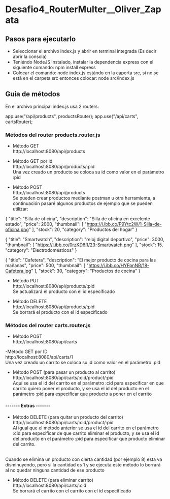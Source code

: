 # Desafio4_RouterMulter__Oliver_Zapata

## Pasos para ejecutarlo

- Seleccionar el archivo index.js y abrir en terminal integrada (Es decir abrir la consola)
- Teniéndo NodeJS instalado, instalar la dependencia express con el siguiente comando: npm install express
- Colocar el comando: node index.js estándo en la caperta src, si no se está en el carpeta src entonces colocar: node src/index.js


## Guía de métodos

En el archivo principal index.js usa 2 routers:

app.use("/api/products", productsRouter);
app.use("/api/carts", cartsRouter);

### Métodos del router products.router.js
- Método GET<br>
http://localhost:8080/api/products

- Método GET por id<br>
http://localhost:8080/api/products/:pid <br>
Una vez creado un producto se coloca su id como valor en el parámetro :pid

- Método POST<br>
http://localhost:8080/api/products <br>
Se pueden crear productos mediante postman u otra herramienta, a continuación pasaré algunos productos de ejemplo que se pueden utilizar:

{
    "title": "Silla de oficina",
    "description": "Silla de oficina en excelente estado",
    "price": 2000,
    "thumbnail": [
        "https://i.ibb.co/P9Ytc2W/1-Silla-de-oficina.png"
    ],
    "stock": 20,
    "category": "Productos del hogar"
}


{
    "title": "Smartwatch",
    "description": "reloj digital deportivo",
    "price": 3000,
    "thumbnail": [
        "https://i.ibb.co/0rzKD6R/23-Smartwatch.png"
    ],
    "stock": 15,
    "category": "Electrodomésticos"
}


{
    "title": "Cafetera",
    "description": "El mejor producto de cocina para las mañanas",
    "price": 500,
    "thumbnail": [
        "https://i.ibb.co/HYFpnNB/18-Cafetera.jpg"
    ],
    "stock": 30,
    "category": "Productos de cocina"
}


- Método PUT<br>
http://localhost:8080/api/products/:pid <br>
Se actualizará el producto con el id específicado


- Método DELETE<br>
http://localhost:8080/api/products/:pid <br>
Se borrará el producto con el id específicado


### Métodos del router carts.router.js
- Método POST<br>
http://localhost:8080/api/carts

-Método GET por ID<br>
http://localhost:8080/api/carts/1<br>
Una vez creado un carrito se coloca su id como valor en el parámetro :pid

- Método POST (para pasar un producto al carrito)<br>
http://localhost:8080/api/carts/:cid/product/:pid<br>
Aquí se usa el id del carrito en el parámetro :cid para especificar en que carrito quiero poner el producto, y se usa el id del producto en el parámetro :pid para especificar que producto a poner en el carrito

#### ------- Extras -------

- Método DELETE (para quitar un producto del carrito)<br>
http://localhost:8080/api/carts/:cid/product/:pid<br>
Al igual que el método anterior se usa el id del carrito en el parámetro :cid para especificar de que carrito eliminar el producto, y se usa el id del producto en el parámetro :pid para especificar que producto eliminar del carrito. <br><br>

Cuando se elimina un producto con cierta cantidad (por ejemplo 8) esta va disminuyendo, pero si la cantidad es 1 y se ejecuta este método lo borrará al no quedar ninguna cantidad de ese producto

- Método DELETE (para eliminar carrito)<br>
http://localhost:8080/api/carts/:cid<br>
Se borrará el carrito con el carrito con el id específicado

